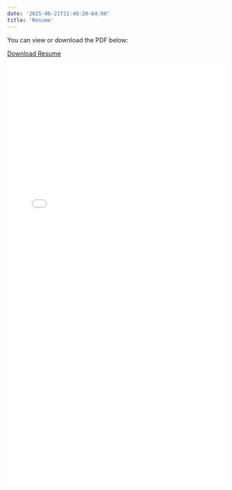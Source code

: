 ```yaml
---
date: '2025-06-21T11:40:20-04:00'
title: 'Resume'
---
```


You can view or download the PDF below:

[Download Resume](https://jaredgoronkin.com/files/resume.pdf)

<iframe src="/files/resume.pdf" width="100%" height="970px" style="border: none;">
  This browser doesn't support PDF viewing. [Download here](/files/resume.pdf)
</iframe>
